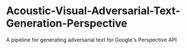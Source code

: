 # Acoustic-Visual-Adversarial-Text-Generation-Perspective
 A pipeline for generating adversarial text for Google's Perspective API

